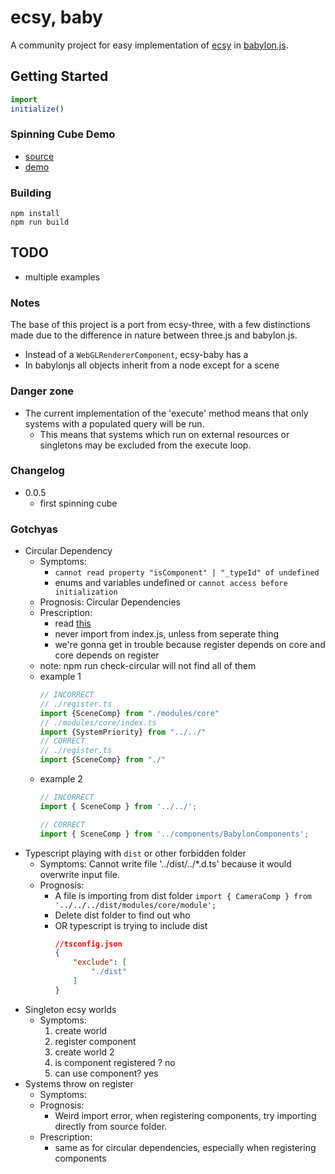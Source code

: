 # ecsy, baby
A community project for easy implementation of [ecsy](https://ecsy.io/) in [babylon.js](https://www.babylonjs.com/).

## Getting Started

```js
import 
initialize()
```
### Spinning Cube Demo
- [source](examples/spinning-cube/src/index.ts)
- [demo](https://mrchantey.github.io/ecsy-baby/examples/spinning-cube)

### Building

```
npm install
npm run build
```


## TODO
- multiple examples

### Notes
The base of this project is a port from ecsy-three, with a few distinctions made due to the difference in nature between three.js and babylon.js.
- Instead of a `WebGLRendererComponent`, ecsy-baby has a 
- In babylonjs all objects inherit from a node except for a scene

### Danger zone
- The current implementation of the 'execute' method means that only systems with a populated query will be run.
	- This means that systems which run on external resources or singletons may be excluded from the execute loop.


### Changelog

- 0.0.5
	- first spinning cube

### Gotchyas

- Circular Dependency
	- Symptoms:
		- `cannot read property "isComponent" | "_typeId" of undefined` 
		- enums and variables undefined or `cannot access before initialization`
	- Prognosis: Circular Dependencies
	- Prescription: 
		- read [this](//https://spin.atomicobject.com/2018/06/25/circular-dependencies-javascript/) 
		- never import from index.js, unless from seperate thing
		- we're gonna get in trouble because register depends on core and core depends on register
	- note: npm run check-circular will not find all of them
	- example 1
		```ts
		// INCORRECT
		// ./register.ts
		import {SceneComp} from "./modules/core"
		// ./modules/core/index.ts
		import {SystemPriority} from "../../"
		// CORRECT
		// ./register.ts
		import {SceneComp} from "./"
		```
	- example 2
		```ts
		// INCORRECT
		import { SceneComp } from '../../';
		
		// CORRECT
		import { SceneComp } from '../components/BabylonComponents';
		```
- Typescript playing with `dist` or other forbidden folder 
	- Symptoms: Cannot write file '../dist/../*.d.ts' because it would overwrite input file.
	- Prognosis: 
		- A file is importing from dist folder
			`import { CameraComp } from '../../../dist/modules/core/module';`
		- Delete dist folder to find out who
		- OR typescript is trying to include dist
			```json
			//tsconfig.json
			{
				"exclude": [
					"./dist"
				]
			}
			```
- Singleton ecsy worlds
	- Symptoms: 
		1. create world
		2. register component
		3. create world 2
		4. is component registered ? no
		5. can use component? yes
- Systems throw on register
	- Symptoms: 
	- Prognosis:
		- Weird import error, when registering components, try importing directly from source folder.
	- Prescription:
		- same as for circular dependencies, especially when registering components